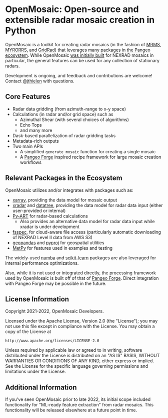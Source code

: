 # OpenMosaic: Open-source and extensible radar mosaic creation in Python

OpenMosaic is a toolkit for creating radar mosaics (in the fashion of [MRMS](https://vlab.noaa.gov/web/wdtd/mrms-products-guide/), [MYRORRS](https://osf.io/9gzp2/), and [GridRad](http://gridrad.org/)) that leverages many packages in [the Pangeo ecosystem](https://pangeo.io/). While OpenMosaic [was initially built](https://www.youtube.com/watch?v=OQlnL_h8PYM) for NEXRAD mosaics in particular, the general features can be used for any collection of stationary radars.

Development is ongoing, and feedback and contributions are welcome! Contact [@jthielen](https://github.com/jthielen) with questions.

## Core Features

- Radar data gridding (from azimuth-range to x-y space)
- Calculations (in radar and/or grid space) such as
    - Azimuthal Shear (with several choices of algorithms)
    - Echo Tops
    - and many more
- Dask-based parallelization of radar gridding tasks
- Metadata-rich outputs
- Two main APIs
    - A simplified `generate_mosaic` function for creating a single mosaic
    - A [Pangeo Forge](https://pangeo-forge.readthedocs.io/en/latest/) inspired recipe framework for large mosaic creation workflows

## Relevant Packages in the Ecosystem

OpenMosaic utilizes and/or integrates with packages such as:

- [xarray](https://xarray.dev/), providing the data model for mosaic output
- [xradar](https://docs.openradarscience.org/projects/xradar/) and [datatree](https://github.com/xarray-contrib/datatree), providing the data model for radar data input (either user-provided or internal)
- [Py-ART](https://arm-doe.github.io/pyart/) for radar-based calculations
    - Also provides an alternative data model for radar data input while xradar is under development
- [fsspec](https://filesystem-spec.readthedocs.io/), for cloud-aware file access (particularly automatic downloading of NEXRAD Level II data from AWS S3)
- [geopandas](https://geopandas.org/) and [pyproj](https://pyproj4.github.io/pyproj/) for geospatial utilities
- [MetPy](https://unidata.github.io/MetPy/) for features used in examples and testing

The widely-used [numba](https://numba.pydata.org/) and [scikit-learn](https://scikit-learn.org/) packages are also leveraged for internal performance optimizations.

Also, while it is not used or integrated directly, the processing framework used by OpenMosaic is built off of that of [Pangeo Forge](https://pangeo-forge.readthedocs.io/en/latest/). Direct integration with Pangeo Forge may be possible in the future.

## License Information

Copyright 2021-2022, OpenMosaic Developers.

Licensed under the Apache License, Version 2.0 (the "License");
you may not use this file except in compliance with the License.
You may obtain a copy of the License at

    http://www.apache.org/licenses/LICENSE-2.0

Unless required by applicable law or agreed to in writing, software
distributed under the License is distributed on an "AS IS" BASIS,
WITHOUT WARRANTIES OR CONDITIONS OF ANY KIND, either express or implied.
See the License for the specific language governing permissions and
limitations under the License.

## Additional Information

If you've seen OpenMosaic prior to late 2022, its initial scope included functionality for "ML-ready feature extraction" from radar mosaics. This functionality will be released elsewhere at a future point in time.
